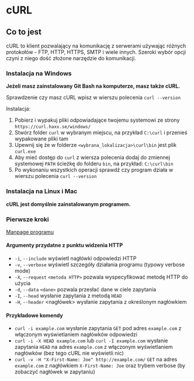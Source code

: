# cURL

## Co to jest

cURL to klient pozwalający na komunikację z serwerami używając różnych protokołów - FTP, HTTP, HTTPS, SMTP i wiele innych.
Szeroki wybór opcji czyni z niego dość złożone narzędzie do komunikacji.

### Instalacja na Windows

**Jeżeli masz zainstalowany Git Bash na komputerze, masz także cURL.**

Sprawdzenie czy masz cURL wpisz w wierszu polecenia `curl --version`

Instalacja:
1) Pobierz i wypakuj pliki odpowiadające twojemu systemowi ze strony `https://curl.haxx.se/windows/`
2) Stwórz folder `curl` w wybranym miejscu, na przykład `C:\curl` i przenieś wypakowane pliki tam
3) Upewnij się że w folderze `<wybrana_lokalizacja>\curl\bin` jest plik `curl.exe`
4) Aby mieć dostęp do `curl` z wiersza polecenia dodaj do zmiennej systemowej `PATH` ścieżkę do folderu `bin`, na przykład: `C:\curl\bin`
5) Po wykonaniu wszystkich operacji sprawdź czy program działa w wierszu polecenia `curl --version`

### Instalacja na Linux i Mac

**cURL jest domyślnie zainstalowanym programem.**

### Pierwsze kroki

[Manpage programu](https://curl.haxx.se/docs/manpage.html)

#### Argumenty przydatne z punktu widzenia HTTP

* `-i`, `--include` wyświetl nagłówki odpowiedzi HTTP
* `-v`, `--verbose` wyświetl szczegóły działania programu (typowy verbose mode)
* `-X`, `--request` `<metoda HTTP>` pozwala wyspecyfikować metodę HTTP do użycia
* `-d`, `--data` `<dane>` pozwala przesłać dane w ciele zapytania
* `-I`, `--head` wysłanie zapytania z metodą `HEAD`
* `-H`, `--header` <nagłówek> wysłanie zapytania z określonym nagłówkiem

#### Przykładowe komendy

* `curl -i example.com` wysłanie zapytania `GET` pod adres `example.com` z włączonym wyświetlaniem nagłówków odpowiedzi
* `curl -i -X HEAD example.com` lub `curl -I example.com` wysłanie zapytania `HEAD` na adres `example.com` z włączonym wyświetlaniem nagłówków (bez tego cURL nie wyświetli nic)
* `curl -v -H "X-First-Name: Joe" http://example.com/` `GET` na adres `example.com` z nagłówkiem `X-First-Name: Joe` oraz trybem verbose (by zobaczyć nagłówek w zapytaniu)
